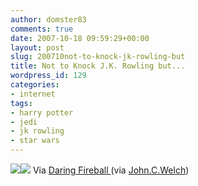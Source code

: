 ```yaml
---
author: domster83
comments: true
date: 2007-10-18 09:59:29+00:00
layout: post
slug: 200710not-to-knock-jk-rowling-but
title: Not to Knock J.K. Rowling but...
wordpress_id: 129
categories:
- internet
tags:
- harry potter
- jedi
- jk rowling
- star wars
---
```


![](http://i.thefairest.info/funniest_thumbs/QaDdYu.jpeg)![](http://i.thefairest.info/funniest_thumbs/QaDdYu.jpeg)
Via [Daring Fireball ](http://daringfirebal.net)(via [John.C.Welch](http://twitter.com/bynkii/statuses/343037552))
